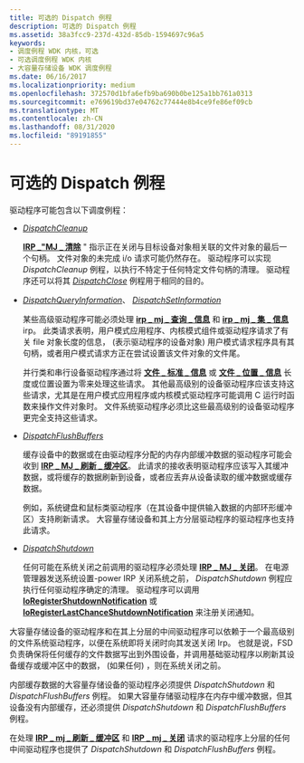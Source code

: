 ```yaml
---
title: 可选的 Dispatch 例程
description: 可选的 Dispatch 例程
ms.assetid: 38a3fcc9-237d-432d-85db-1594697c96a5
keywords:
- 调度例程 WDK 内核，可选
- 可选调度例程 WDK 内核
- 大容量存储设备 WDK 调度例程
ms.date: 06/16/2017
ms.localizationpriority: medium
ms.openlocfilehash: 372570d1bfa6efb9ba690b0be125a1bb761a0313
ms.sourcegitcommit: e769619bd37e04762c77444e8b4ce9fe86ef09cb
ms.translationtype: MT
ms.contentlocale: zh-CN
ms.lasthandoff: 08/31/2020
ms.locfileid: "89191855"
---
```

# <a name="optional-dispatch-routines"></a>可选的 Dispatch 例程





驱动程序可能包含以下调度例程：

-   [*DispatchCleanup*](/windows-hardware/drivers/ddi/wdm/nc-wdm-driver_dispatch)

    [**IRP \_"MJ \_ 清除**](./irp-mj-cleanup.md) " 指示正在关闭与目标设备对象相关联的文件对象的最后一个句柄。 文件对象的未完成 i/o 请求可能仍然存在。 驱动程序可以实现 *DispatchCleanup* 例程，以执行不特定于任何特定文件句柄的清理。 驱动程序还可以将其 [*DispatchClose*](/windows-hardware/drivers/ddi/wdm/nc-wdm-driver_dispatch) 例程用于相同的目的。

-   [*DispatchQueryInformation*](/windows-hardware/drivers/ddi/wdm/nc-wdm-driver_dispatch)、 [ *DispatchSetInformation*](/windows-hardware/drivers/ddi/wdm/nc-wdm-driver_dispatch)

    某些高级驱动程序可能必须处理 [**irp \_ mj \_ 查询 \_ 信息**](./irp-mj-query-information.md) 和 [**irp \_ mj \_ 集 \_ 信息**](./irp-mj-set-information.md) irp。 此类请求表明，用户模式应用程序、内核模式组件或驱动程序请求了有关 file 对象长度的信息， (表示驱动程序的设备对象) 用户模式请求程序具有其句柄，或者用户模式请求方正在尝试设置该文件对象的文件尾。

    并行类和串行设备驱动程序通过将 [**文件 \_ 标准 \_ 信息**](/windows-hardware/drivers/ddi/wdm/ns-wdm-_file_standard_information) 或 [**文件 \_ 位置 \_ 信息**](/windows-hardware/drivers/ddi/wdm/ns-wdm-_file_position_information) 长度或位置设置为零来处理这些请求。 其他最高级别的设备驱动程序应该支持这些请求，尤其是在用户模式应用程序或内核模式驱动程序可能调用 C 运行时函数来操作文件对象时。 文件系统驱动程序必须比这些最高级别的设备驱动程序更完全支持这些请求。

-   [*DispatchFlushBuffers*](/windows-hardware/drivers/ddi/wdm/nc-wdm-driver_dispatch)

    缓存设备中的数据或在由驱动程序分配的内存内部缓冲数据的驱动程序可能会收到 [**IRP \_ MJ \_ 刷新 \_ 缓冲区**](./irp-mj-flush-buffers.md)。 此请求的接收表明驱动程序应该写入其缓冲数据，或将缓存的数据刷新到设备，或者应丢弃从设备读取的缓冲数据或缓存数据。

    例如，系统键盘和鼠标类驱动程序（在其设备中提供输入数据的内部环形缓冲区）支持刷新请求。 大容量存储设备和其上方分层驱动程序的驱动程序也支持此请求。

-   [*DispatchShutdown*](/windows-hardware/drivers/ddi/wdm/nc-wdm-driver_dispatch)

    任何可能在系统关闭之前调用的驱动程序必须处理 [**IRP \_ MJ \_ 关闭**](./irp-mj-shutdown.md)。 在电源管理器发送系统设置-power IRP 关闭系统之前， *DispatchShutdown* 例程应执行任何驱动程序确定的清理。 驱动程序可以调用 [**IoRegisterShutdownNotification**](/windows-hardware/drivers/ddi/wdm/nf-wdm-ioregistershutdownnotification) 或 [**IoRegisterLastChanceShutdownNotification**](/windows-hardware/drivers/ddi/wdm/nf-wdm-ioregisterlastchanceshutdownnotification) 来注册关闭通知。

大容量存储设备的驱动程序和在其上分层的中间驱动程序可以依赖于一个最高级别的文件系统驱动程序，以便在系统即将关闭时向其发送关闭 Irp。 也就是说，FSD 负责确保将任何缓存的文件数据写出到外围设备，并调用基础驱动程序以刷新其设备缓存或缓冲区中的数据， (如果任何) ，则在系统关闭之前。

内部缓存数据的大容量存储设备的驱动程序必须提供 *DispatchShutdown* 和 *DispatchFlushBuffers* 例程。 如果大容量存储驱动程序在内存中缓冲数据，但其设备没有内部缓存，还必须提供 *DispatchShutdown* 和 *DispatchFlushBuffers* 例程。

在处理 [**IRP \_ mj \_ 刷新 \_ 缓冲区**](./irp-mj-flush-buffers.md) 和 [**IRP \_ mj \_ 关闭**](./irp-mj-shutdown.md) 请求的驱动程序上分层的任何中间驱动程序也提供了 *DispatchShutdown* 和 *DispatchFlushBuffers* 例程。

 

